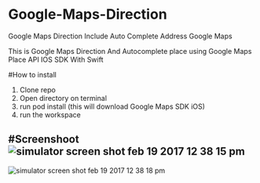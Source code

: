 # Google-Maps-Direction
Google Maps Direction Include Auto Complete Address Google Maps

This is Google Maps Direction And Autocomplete place using Google Maps Place API IOS SDK With Swift

#How to install

1. Clone repo
2. Open directory on terminal
3. run pod install (this will download Google Maps SDK iOS)
4. run the workspace

#Screenshoot
![simulator screen shot feb 19 2017 12 38 15 pm](https://cloud.githubusercontent.com/assets/1490342/23099717/4f84d8b0-f6a0-11e6-832e-146d7951a75e.png)
-----------------
![simulator screen shot feb 19 2017 12 38 18 pm](https://cloud.githubusercontent.com/assets/1490342/23099718/4f851b72-f6a0-11e6-84f2-b43e01707d25.png)





